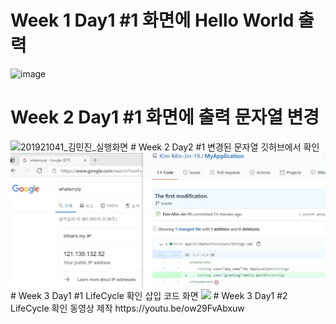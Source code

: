 # Week 1 Day1 #1 화면에 Hello World 출력
![image](https://user-images.githubusercontent.com/79950103/110567742-5587b780-8195-11eb-8533-2974d2bf4c86.png)
# Week 2 Day1 #1 화면에 출력 문자열 변경
<img width="959" alt="201921041_김민진_실행화면" src="https://user-images.githubusercontent.com/79950103/110569905-7ef61280-8198-11eb-9d66-28a90339e2b1.png">
# Week 2 Day2 #1 변경된 문자열 깃허브에서 확인
<img src = "https://github.com/Kim-Min-Jin-19/Images/blob/main/2%EC%A3%BC%EC%B0%A8_2_%EC%8B%A4%ED%96%89%ED%99%94%EB%A9%B4.jpg?raw=true">
# Week 3 Day1 #1 LifeCycle 확인 삽입 코드 화면
<img src ="https://user-images.githubusercontent.com/79950103/111428424-d1a47100-873a-11eb-8ebf-b45559a4c851.png">
# Week 3 Day1 #2 LifeCycle 확인 동영상 제작
https://youtu.be/ow29FvAbxuw
